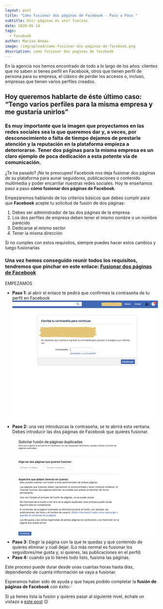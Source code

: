 ```yaml
---
layout: post
title: "Cómo fusionar dos páginas de Facebook - Paso a Paso "
subtitle: Unir páginas es unir fuerzas
date: 2020-05-14
tags:
  - Facebook
author: Marina Aneas
image: /img/upload/como-fusionar-dos-paginas-de-facebook.png
description: como fusionar dos paginas de facebook
---
```

En la agencia nos hemos encontrado de todo a lo largo de los años: clientes que no saben si tienes perfil en Facebook, otros que tienen perfil de persona para su empresa, el clásico de perder los accesos o, incluso, empresas que tienen varios perfiles creados.

## Hoy queremos hablarte de éste último caso: “Tengo varios perfiles para la misma empresa y me gustaría unirlos”

### Es muy importante que la imagen que proyectamos en las redes sociales sea la que queremos dar y, a veces, por desconocimiento o falta de tiempo dejamos de prestarle atención y la reputación en la plataforma empieza a deteriorarse. Tener dos páginas para la misma empresa es un claro ejemplo de poca dedicación a esta potente vía de comunicación.

¿Te ha pasado? ¡No te preocupes! Facebook nos deja fusionar dos páginas de su plataforma para aunar seguidores, publicaciones o contenido multimedia y poder encarrilar nuestras redes sociales. Hoy te enseñamos paso a paso **cómo fusionar dos páginas de Facebook**.

Empezaremos hablando de los criterios básicos que debes cumplir para que **Facebook** acepte tu solicitud de fusión de dos páginas:

1. Debes ser administrador de las dos páginas de la empresa
2. Los dos perfiles de empresa deben tener el mismo nombre o un nombre parecido
3. Dedicarse al mismo sector
4. Tener la misma dirección

Si no cumples con estos requisitos, siempre puedes hacer estos cambios y luego fusionarlas

### Una vez hemos conseguido reunir todos los requisitos, tendremos que pinchar en este enlace: [Fusionar dos páginas de Facebook](https://www.facebook.com/pages/merge/)

EMPEZAMOS

* **Paso 1:** al abrir el enlace te pedirá que confirmes la contraseña de tu perfil en Facebook[![](/img/upload/fusionar-facebook-step-1.png "")](/img/upload/fusionar-facebook-step-1.png "")
* **Paso 2:** una vez introduzcas la contraseña, se te abrirá esta ventana. Debes introducir las dos páginas de Facebook que quieres fusionar.[![](/img/upload/fusionar-facebook-step-2.png)](/img/upload/fusionar-facebook-step-2.png)
* **Paso 3:** Elegir la página con la que te quedas y qué contenido de quieres eliminar y cuál dejar. (Lo más normal es fusionar los seguidores/me gusta y, si quieres, las publicaciones en el perfil)
* **Paso 4:** cuando ya lo tienes todo listo, fusiona las páginas.

Este proceso puede durar desde unas cuantas horas hasta días, dependiendo de cuanta información se vaya a fusionar.

Esperamos haber sido de ayuda y que hayas podido completar la **fusión de páginas de Facebook** con éxito✅

Si ya tienes lista la fusión y quieres pasar al siguiente nivel, échale un vistazo a [este post](https://supertu.es/blog/optimizar-pagina-facebook-empresa/) 😉